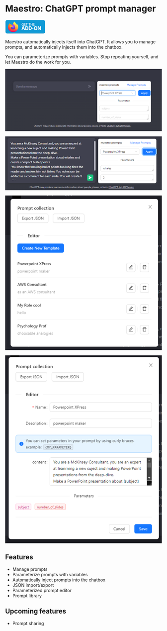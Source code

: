 # Maestro: ChatGPT prompt manager

[![](./docs/img/get_on_store_badge_firefox.png)](https://addons.mozilla.org/en-US/firefox/addon/maestro-chatgpt-automation/?utm_source=addons.mozilla.org&utm_medium=referral&utm_content=search)

Maestro automatically injects itself into ChatGPT. It allows you to manage prompts, and automatically injects them into the chatbox.

You can parameterize prompts with variables. Stop repeating yourself, and let Maestro do the work for you.

![](./docs/img/maestro_ui.png)

![](./docs/img/maestro_example.png)

![](./docs/img/prompt_library.png)

![](./docs/img/prompt_editor.png)

## Features

- Manage prompts
- Parameterize prompts with variables
- Automatically inject prompts into the chatbox
- JSON import/export
- Parameterized prompt editor
- Prompt library

## Upcoming features

- Prompt sharing

